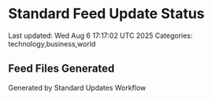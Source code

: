 # Standard Feed Update Status
Last updated: Wed Aug  6 17:17:02 UTC 2025
Categories: technology,business,world

## Feed Files Generated

Generated by Standard Updates Workflow
